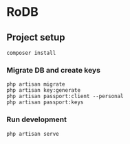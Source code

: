 # RoDB

## Project setup

```
composer install
```

### Migrate DB and create keys

```
php artisan migrate
php artisan key:generate
php artisan passport:client --personal
php artisan passport:keys
```

### Run development

```
php artisan serve
```
